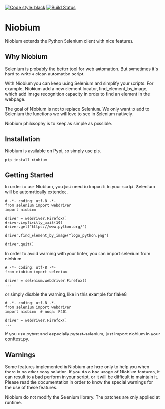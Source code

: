 [![Code style: black](https://img.shields.io/badge/code%20style-black-000000.svg)](https://github.com/python/black) [![Build Status](https://travis-ci.org/cle-b/niobium.svg?branch=master)](https://travis-ci.org/cle-b/niobium) 

# Niobium

Niobium extends the Python Selenium client with nice features.

## Why Niobium

Selenium is probably the better tool for web automation. But sometimes it's hard to write a clean automation script. 

With Niobium you can keep using Selenium and simplify your scripts. For example, Niobium add a new element locator, find_element_by_image, which add image recognition capacity in order to find an element in the webpage.

The goal of Niobium is not to replace Selenium. We only want to add to Selenium the functions we will love to see in Selenium natively.

Niobium philosophy is to keep as simple as possible.

## Installation

Niobium is available on Pypi, so simply use pip.

    pip install niobium

## Getting Started

In order to use Niobium, you just need to import it in your script. Selenium will be automatically extended. 

    # -*- coding: utf-8 -*-
    from selenium import webdriver
    import niobium

    driver = webdriver.Firefox()
    driver.implicitly_wait(10)
    driver.get("https://www.python.org/")
   
    driver.find_element_by_image("logo_python.png")

    driver.quit()

In order to avoid warning with your linter, you can import selenium from niobium.

    # -*- coding: utf-8 -*-
    from niobium import selenium

    driver = selenium.webdriver.Firefox()
    ...

or simply disable the warning, like in this example for flake8

    # -*- coding: utf-8 -*-
    from selenium import webdriver
    import niobium  # noqa: F401

    driver = webdriver.Firefox()
    ...

If you use pytest and especially pytest-selenium, just import niobium in your conftest.py.

## Warnings

Some features implemented in Niobium are here only to help you when there is no other easy solution. If you do a bad usage of Niobium features, it can result to a bad perform in your script, or it will be difficult to maintain it. Please read the documentation in order to know the special warnings for the use of these features.

Niobium do not modify the Selenium library. The patches are only applied at runtime.